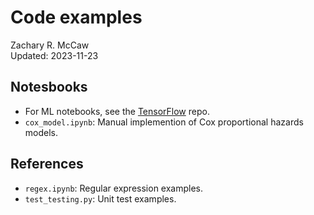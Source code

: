 # Code examples

Zachary R. McCaw <br> Updated: 2023-11-23


## Notesbooks

* For ML notebooks, see the [TensorFlow](https://github.com/zrmacc/TensorFlow) repo.
* `cox_model.ipynb`: Manual implemention of Cox proportional hazards models. 

## References

* `regex.ipynb`: Regular expression examples.
* `test_testing.py`: Unit test examples.


